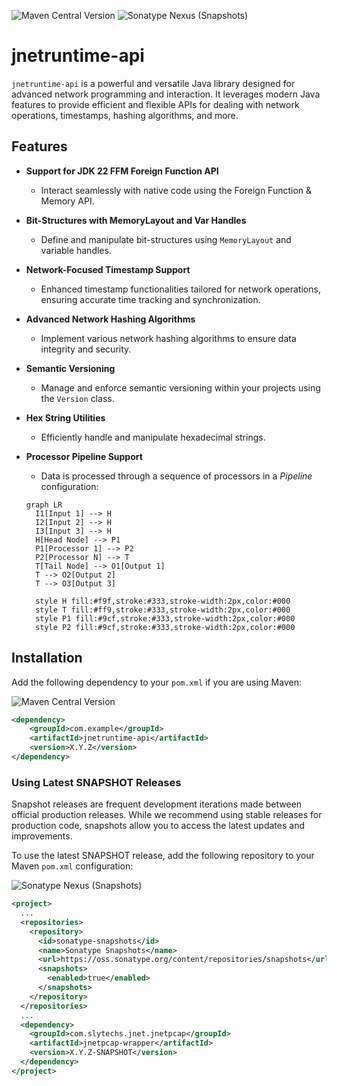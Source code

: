 ![Maven Central Version](https://img.shields.io/maven-central/v/com.slytechs.jnet.jnetruntime/jnetruntime-api)
![Sonatype Nexus (Snapshots)](https://img.shields.io/nexus/s/com.slytechs.jnet.jnetruntime/jnetruntime-api?server=https%3A%2F%2Fs01.oss.sonatype.org%2F)

# jnetruntime-api

`jnetruntime-api` is a powerful and versatile Java library designed for advanced network programming and interaction. It leverages modern Java features to provide efficient and flexible APIs for dealing with network operations, timestamps, hashing algorithms, and more.

## Features

- **Support for JDK 22 FFM Foreign Function API**
  - Interact seamlessly with native code using the Foreign Function & Memory API.

- **Bit-Structures with MemoryLayout and Var Handles**
  - Define and manipulate bit-structures using `MemoryLayout` and variable handles.

- **Network-Focused Timestamp Support**
  - Enhanced timestamp functionalities tailored for network operations, ensuring accurate time tracking and synchronization.

- **Advanced Network Hashing Algorithms**
  - Implement various network hashing algorithms to ensure data integrity and security.

- **Semantic Versioning**
  - Manage and enforce semantic versioning within your projects using the `Version` class.

- **Hex String Utilities**
  - Efficiently handle and manipulate hexadecimal strings.
    
- **Processor Pipeline Support**
  - Data is processed through a sequence of processors in a _Pipeline_ configuration:
  ```mermaid
  graph LR
    I1[Input 1] --> H
    I2[Input 2] --> H
    I3[Input 3] --> H
    H[Head Node] --> P1
    P1[Processor 1] --> P2
    P2[Processor N] --> T
    T[Tail Node] --> O1[Output 1]
    T --> O2[Output 2]
    T --> O3[Output 3]

    style H fill:#f9f,stroke:#333,stroke-width:2px,color:#000
    style T fill:#ff9,stroke:#333,stroke-width:2px,color:#000
    style P1 fill:#9cf,stroke:#333,stroke-width:2px,color:#000
    style P2 fill:#9cf,stroke:#333,stroke-width:2px,color:#000

  ```

## Installation

Add the following dependency to your `pom.xml` if you are using Maven:

![Maven Central Version](https://img.shields.io/maven-central/v/com.slytechs.jnet.jnetruntime/jnetruntime-api)
```xml
<dependency>
    <groupId>com.example</groupId>
    <artifactId>jnetruntime-api</artifactId>
    <version>X.Y.Z</version>
</dependency>
```
### Using Latest SNAPSHOT Releases

Snapshot releases are frequent development iterations made between official production releases. While we recommend using stable releases for production code, snapshots allow you to access the latest updates and improvements.

To use the latest SNAPSHOT release, add the following repository to your Maven `pom.xml` configuration:

![Sonatype Nexus (Snapshots)](https://img.shields.io/nexus/s/com.slytechs.jnet.jnetruntime/jnetruntime-api?server=https%3A%2F%2Fs01.oss.sonatype.org%2F)

```xml
<project>
  ...
  <repositories>
    <repository>
      <id>sonatype-snapshots</id>
      <name>Sonatype Snapshots</name>
      <url>https://oss.sonatype.org/content/repositories/snapshots</url>
      <snapshots>
        <enabled>true</enabled>
      </snapshots>
    </repository>
  </repositories>
  ...
  <dependency>
    <groupId>com.slytechs.jnet.jnetpcap</groupId>
    <artifactId>jnetpcap-wrapper</artifactId>
    <version>X.Y.Z-SNAPSHOT</version>
  </dependency>
</project>
```
